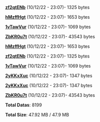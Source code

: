 [**zf2qtENb**](/data/zf2qtENb.txt) (10/12/22 - 23:07)- 1325 bytes

[**hMzffHgt**](/data/hMzffHgt.txt) (10/12/22 - 23:07)- 1653 bytes

[**1vTawVur**](/data/1vTawVur.txt) (10/12/22 - 23:07)- 1069 bytes

[**ZbKR0u7t**](/data/ZbKR0u7t.txt) (10/12/22 - 23:07)- 43543 bytes

[**hMzffHgt**](/data/hMzffHgt.txt) (10/12/22 - 23:07)- 1653 bytes

[**zf2qtENb**](/data/zf2qtENb.txt) (10/12/22 - 23:07)- 1325 bytes

[**1vTawVur**](/data/1vTawVur.txt) (10/12/22 - 23:07)- 1069 bytes

[**2yKKxXuc**](/data/2yKKxXuc.txt) (10/12/22 - 23:07)- 1347 bytes

[**2yKKxXuc**](/data/2yKKxXuc.txt) (10/12/22 - 23:07)- 1347 bytes

[**ZbKR0u7t**](/data/ZbKR0u7t.txt) (10/12/22 - 23:07)- 43543 bytes

**Total Datas**: 8199

**Total Size**: 47.92 MB / 47.9 MB